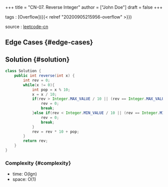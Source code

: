 +++
title = "CN-07. Reverse Integer"
author = ["John Doe"]
draft = false
+++

tags
: [Overflow]({{< relref "20200905215956-overflow" >}})

source
: [leetcode-cn](https://leetcode-cn.com/problems/reverse-integer/solution/)


## Edge Cases {#edge-cases}


## Solution {#solution}

```java
class Solution {
    public int reverse(int x) {
        int rev = 0;
        while(x != 0){
            int pop = x % 10;
            x = x / 10;
            if(rev > Integer.MAX_VALUE / 10 || (rev == Integer.MAX_VALUE / 10 && pop > Integer.MAX_VALUE % 10)){
                rev = 0;
                break;
            }else if(rev < Integer.MIN_VALUE / 10 || (rev == Integer.MIN_VALUE / 10 && x < Integer.MIN_VALUE % 10)){
                rev = 0;
                break;
            }
            rev = rev * 10 + pop;
        }
        return rev;
    }
}
```


### Complexity {#complexity}

-   time: O(lgn)
-   space: O(1)

